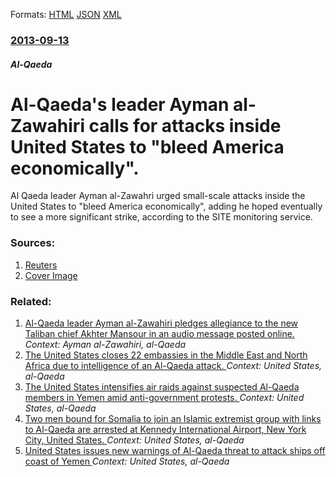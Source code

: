 
Formats: [HTML](/news/2013/09/13/al-qaeda-s-leader-ayman-al-zawahiri-calls-for-attacks-inside-united-states-to-bleed-america-economically.html)  [JSON](/news/2013/09/13/al-qaeda-s-leader-ayman-al-zawahiri-calls-for-attacks-inside-united-states-to-bleed-america-economically.json)  [XML](/news/2013/09/13/al-qaeda-s-leader-ayman-al-zawahiri-calls-for-attacks-inside-united-states-to-bleed-america-economically.xml)  

### [2013-09-13](/news/2013/09/13/index.md)

##### Al-Qaeda
# Al-Qaeda's leader Ayman al-Zawahiri calls for attacks inside United States to "bleed America economically". 

Al Qaeda leader Ayman al-Zawahri urged small-scale attacks inside the United States to &quot;bleed America economically&quot;, adding he hoped eventually to see a more significant strike, according to the SITE monitoring service.


### Sources:

1. [Reuters](https://www.reuters.com/article/2013/09/13/us-qaeda-zawahri-idUSBRE98C05820130913)
1. [Cover Image](https://s1.reutersmedia.net/resources/r/?m=02&d=20130913&t=2&i=793927188&w=&fh=545px&fw=&ll=&pl=&sq=&r=CBRE98C14YB00)

### Related:

1. [Al-Qaeda leader Ayman al-Zawahiri pledges allegiance to the new Taliban chief Akhter Mansour in an audio message posted online. ](/news/2015/08/13/al-qaeda-leader-ayman-al-zawahiri-pledges-allegiance-to-the-new-taliban-chief-akhter-mansour-in-an-audio-message-posted-online.md) _Context: Ayman al-Zawahiri, al-Qaeda_
2. [The United States closes 22 embassies in the Middle East and North Africa due to intelligence of an Al-Qaeda attack. ](/news/2013/08/4/the-united-states-closes-22-embassies-in-the-middle-east-and-north-africa-due-to-intelligence-of-an-al-qaeda-attack.md) _Context: United States, al-Qaeda_
3. [The United States intensifies air raids against suspected Al-Qaeda members in Yemen amid anti-government protests. ](/news/2011/06/9/the-united-states-intensifies-air-raids-against-suspected-al-qaeda-members-in-yemen-amid-anti-government-protests.md) _Context: United States, al-Qaeda_
4. [Two men bound for Somalia to join an Islamic extremist group with links to Al-Qaeda are arrested at Kennedy International Airport, New York City, United States. ](/news/2010/06/6/two-men-bound-for-somalia-to-join-an-islamic-extremist-group-with-links-to-al-qaeda-are-arrested-at-kennedy-international-airport-new-york.md) _Context: United States, al-Qaeda_
5. [United States issues new warnings of Al-Qaeda threat to attack ships off coast of Yemen ](/news/2010/03/23/united-states-issues-new-warnings-of-al-qaeda-threat-to-attack-ships-off-coast-of-yemen.md) _Context: United States, al-Qaeda_
